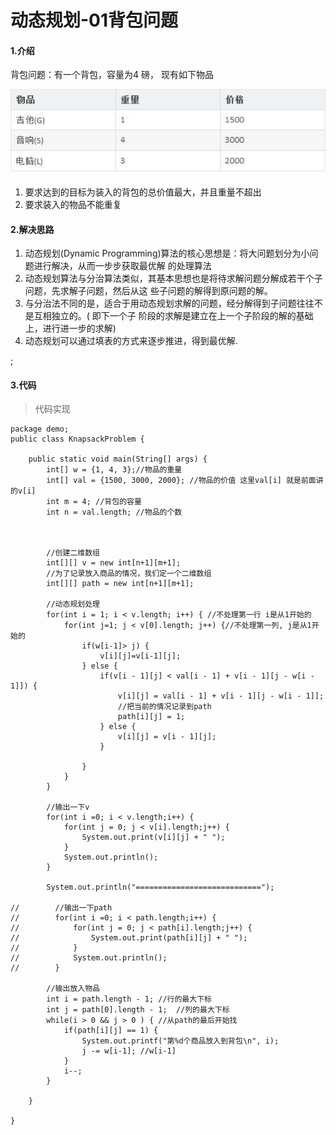 # 动态规划-01背包问题

#### 1.介绍

背包问题：有一个背包，容量为4 磅， 现有如下物品

![10.3](..\assets\10.3.png)

1) 要求达到的目标为装入的背包的总价值最大，并且重量不超出
2) 要求装入的物品不能重复



#### 2.解决思路

1) 动态规划(Dynamic Programming)算法的核心思想是：将大问题划分为小问题进行解决，从而一步步获取最优解
的处理算法
2) 动态规划算法与分治算法类似，其基本思想也是将待求解问题分解成若干个子问题，先求解子问题，然后从这
些子问题的解得到原问题的解。
3) 与分治法不同的是，适合于用动态规划求解的问题，经分解得到子问题往往不是互相独立的。( 即下一个子
阶段的求解是建立在上一个子阶段的解的基础上，进行进一步的求解)
4) 动态规划可以通过填表的方式来逐步推进，得到最优解.

;

#### 3.代码

> 代码实现

```
package demo;
public class KnapsackProblem {

    public static void main(String[] args) {
        int[] w = {1, 4, 3};//物品的重量
        int[] val = {1500, 3000, 2000}; //物品的价值 这里val[i] 就是前面讲的v[i]
        int m = 4; //背包的容量
        int n = val.length; //物品的个数



        //创建二维数组
        int[][] v = new int[n+1][m+1];
        //为了记录放入商品的情况，我们定一个二维数组
        int[][] path = new int[n+1][m+1];

        //动态规划处理
        for(int i = 1; i < v.length; i++) { //不处理第一行 i是从1开始的
            for(int j=1; j < v[0].length; j++) {//不处理第一列, j是从1开始的
                if(w[i-1]> j) {
                    v[i][j]=v[i-1][j];
                } else {
                    if(v[i - 1][j] < val[i - 1] + v[i - 1][j - w[i - 1]]) {
                        v[i][j] = val[i - 1] + v[i - 1][j - w[i - 1]];
                        //把当前的情况记录到path
                        path[i][j] = 1;
                    } else {
                        v[i][j] = v[i - 1][j];
                    }

                }
            }
        }

        //输出一下v
        for(int i =0; i < v.length;i++) {
            for(int j = 0; j < v[i].length;j++) {
                System.out.print(v[i][j] + " ");
            }
            System.out.println();
        }

        System.out.println("============================");

//        //输出一下path
//        for(int i =0; i < path.length;i++) {
//            for(int j = 0; j < path[i].length;j++) {
//                System.out.print(path[i][j] + " ");
//            }
//            System.out.println();
//        }

        //输出放入物品
        int i = path.length - 1; //行的最大下标
        int j = path[0].length - 1;  //列的最大下标
        while(i > 0 && j > 0 ) { //从path的最后开始找
            if(path[i][j] == 1) {
                System.out.printf("第%d个商品放入到背包\n", i);
                j -= w[i-1]; //w[i-1]
            }
            i--;
        }

    }

}


```

